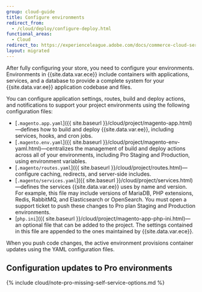 ```yaml
---
group: cloud-guide
title: Configure environments
redirect_from:
  - /cloud/deploy/configure-deploy.html
functional_areas:
  - Cloud
redirect_to: https://experienceleague.adobe.com/docs/commerce-cloud-service/user-guide/configure/overview.html
layout: migrated
---
```

After fully configuring your store, you need to configure your environments. Environments in {{site.data.var.ece}} include containers with applications, services, and a database to provide a complete system for your {{site.data.var.ee}} application codebase and files.

You can configure application settings, routes, build and deploy actions, and notifications to support your project environments using the following configuration files:

-  [`.magento.app.yaml`]({{ site.baseurl }}/cloud/project/magento-app.html)—defines how to build and deploy {{site.data.var.ee}}, including services, hooks, and cron jobs.
-  [`.magento.env.yaml`]({{ site.baseurl }}/cloud/project/magento-env-yaml.html)—centralizes the management of build and deploy actions across all of your environments, including Pro Staging and Production, using environment variables.
-  [`.magento/routes.yaml`]({{ site.baseurl }}/cloud/project/routes.html)—configure caching, redirects, and server-side includes.
-  [`.magento/services.yaml`]({{ site.baseurl }}/cloud/project/services.html)—defines the services {{site.data.var.ee}} uses by name and version. For example, this file may include versions of MariaDB, PHP extensions, Redis, RabbitMQ, and Elasticsearch or OpenSearch. You must open a support ticket to push these changes to Pro plan Staging and Production environments.
-  [`php.ini`]({{ site.baseurl }}/cloud/project/magento-app-php-ini.html)—an optional file that can be added to the project. The settings contained in this file are appended to the ones maintained by {{site.data.var.ece}}.

When you push code changes, the active environment provisions container updates using the YAML configuration files.

## Configuration updates to Pro environments

{% include cloud/note-pro-missing-self-service-options.md %}
